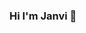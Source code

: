 ### Hi I'm Janvi 👋

<!--
**janviig/janviig** is a ✨ _special_ ✨ repository because its `README.md` (this file) appears on your GitHub profile.

Here are some ideas to get you started:
- 👩🏾‍💻 I'm interested in front-end development, embdedded systems and IoT
- 🌱 I’m currently studying Bachelor of Software Engineering (Honours) - year
- 📫 Reach me via email -> janvi2727@hotmail.com
- ⚡ Fun fact: Love UI/UX design on the side
-->
